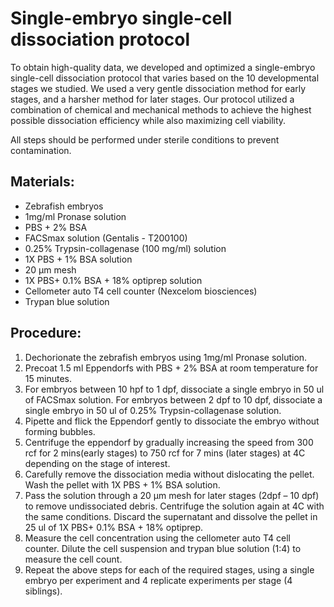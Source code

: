 # Single-embryo single-cell dissociation protocol

To obtain high-quality data, we developed and optimized a single-embryo single-cell dissociation protocol that varies based on the 10 developmental stages we studied. We used a very gentle dissociation method for early stages, and a harsher method for later stages. Our protocol utilized a combination of chemical and mechanical methods to achieve the highest possible dissociation efficiency while also maximizing cell viability.

All steps should be performed under sterile conditions to prevent contamination.

## Materials:

- Zebrafish embryos
- 1mg/ml Pronase solution
- PBS + 2% BSA
- FACSmax solution (Gentalis - T200100)
- 0.25% Trypsin-collagenase (100 mg/ml) solution
- 1X PBS + 1% BSA solution
- 20 μm mesh
- 1X PBS+ 0.1% BSA + 18% optiprep solution
- Cellometer auto T4 cell counter (Nexcelom biosciences)
- Trypan blue solution

## Procedure:

1. Dechorionate the zebrafish embryos using 1mg/ml Pronase solution.
2. Precoat 1.5 ml Eppendorfs with PBS + 2% BSA at room temperature for 15 minutes.
3. For embryos between 10 hpf to 1 dpf, dissociate a single embryo in 50 ul of FACSmax solution. For embryos between 2 dpf to 10 dpf, dissociate a single embryo in 50 ul of 0.25% Trypsin-collagenase solution.
4. Pipette and flick the Eppendorf gently to dissociate the embryo without forming bubbles. 
5. Centrifuge the eppendorf by gradually increasing the speed from 300 rcf for 2 mins(early stages) to 750 rcf for 7 mins (later stages) at 4C depending on the stage of interest.
6. Carefully remove the dissociation media without dislocating the pellet. Wash the pellet with 1X PBS + 1% BSA solution.
7. Pass the solution through a 20 μm mesh for later stages (2dpf – 10 dpf) to remove undissociated debris. Centrifuge the solution again at 4C with the same conditions. Discard the supernatant and dissolve the pellet in 25 ul of 1X PBS+ 0.1% BSA + 18% optiprep.
8. Measure the cell concentration using the cellometer auto T4 cell counter. Dilute the cell suspension and trypan blue solution (1:4) to measure the cell count.
9. Repeat the above steps for each of the required stages, using a single embryo per experiment and 4 replicate experiments per stage (4 siblings).
